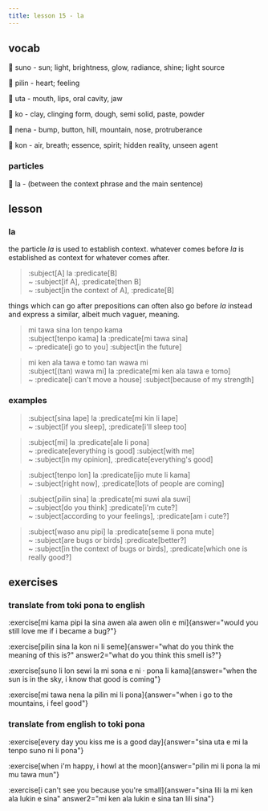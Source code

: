 ```yaml
---
title: lesson 15 - la
---
```

## vocab
󱥤 suno - sun; light, brightness, glow, radiance, shine; light source

󱥎 pilin - heart; feeling

󱥰 uta - mouth, lips, oral cavity, jaw

󱤜 ko - clay, clinging form, dough, semi solid, paste, powder

󱥀 nena - bump, button, hill, mountain, nose, protruberance

󱤝 kon - air, breath; essence, spirit; hidden reality, unseen agent

### particles
󱤡 la - (between the context phrase and the main sentence)

## lesson
### la
the particle *la* is used to establish context. whatever comes before *la* is established as context for whatever comes after.

> :subject[A] la :predicate[B] \
> ~ :subject[if A], :predicate[then B] \
> ~ :subject[in the context of A], :predicate[B] 

things which can go after prepositions can often also go before *la* instead and express a similar, albeit much vaguer, meaning.

> mi tawa sina lon tenpo kama \
> :subject[tenpo kama] la :predicate[mi tawa sina] \
> ~ :predicate[i go to you] :subject[in the future]

> mi ken ala tawa e tomo tan wawa mi \
> :subject[(tan) wawa mi] la :predicate[mi ken ala tawa e tomo] \
> ~ :predicate[i can't move a house] :subject[because of my strength]

### examples

> :subject[sina lape] la :predicate[mi kin li lape] \
> ~ :subject[if you sleep], :predicate[i'll sleep too]

> :subject[mi] la :predicate[ale li pona] \
> ~ :predicate[everything is good] :subject[with me] \
> ~ :subject[in my opinion], :predicate[everything's good]

> :subject[tenpo lon] la :predicate[ijo mute li kama] \
> ~ :subject[right now], :predicate[lots of people are coming]

> :subject[pilin sina] la :predicate[mi suwi ala suwi] \
> ~ :subject[do you think] :predicate[i'm cute?] \
> ~ :subject[according to your feelings], :predicate[am i cute?]

> :subject[waso anu pipi] la :predicate[seme li pona mute] \
> ~ :subject[are bugs or birds] :predicate[better?] \
> ~ :subject[in the context of bugs or birds], :predicate[which one is really good?]

## exercises
### translate from toki pona to english
:exercise[mi kama pipi la sina awen ala awen olin e mi]{answer="would you still love me if i became a bug?"}

:exercise[pilin sina la kon ni li seme]{answer="what do you think the meaning of this is?" answer2="what do you think this smell is?"}

:exercise[suno li lon sewi la mi sona e ni · pona li kama]{answer="when the sun is in the sky, i know that good is coming"}

:exercise[mi tawa nena la pilin mi li pona]{answer="when i go to the mountains, i feel good"}

### translate from english to toki pona
:exercise[every day you kiss me is a good day]{answer="sina uta e mi la tenpo suno ni li pona"}

:exercise[when i'm happy, i howl at the moon]{answer="pilin mi li pona la mi mu tawa mun"}

:exercise[i can't see you because you're small]{answer="sina lili la mi ken ala lukin e sina" answer2="mi ken ala lukin e sina tan lili sina"}